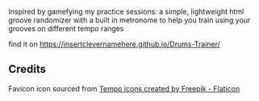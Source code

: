 Inspired by gamefying my practice sessions:
a simple, lightweight html groove randomizer with a built in metronome to help you train using your grooves on different tempo ranges

find it on
https://insertclevernamehere.github.io/Drums-Trainer/

## Credits

Favicon icon sourced from [Tempo icons created by Freepik - Flaticon](https://www.flaticon.com/free-icons/tempo)
